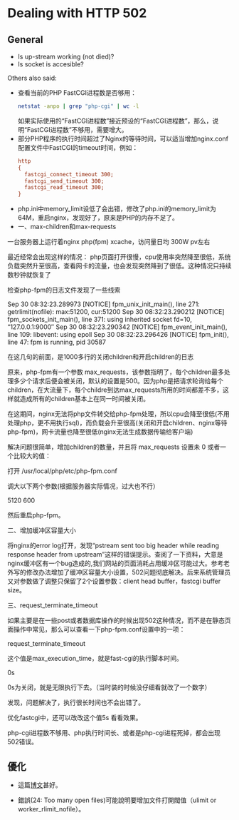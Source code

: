 # Dealing with HTTP 502

## General
- Is up-stream working (not died)?
- Is socket is accesible?

Others also said:
- 查看当前的PHP FastCGI进程数是否够用：
  ```bash
  netstat -anpo | grep "php-cgi" | wc -l
  ```
  如果实际使用的“FastCGI进程数”接近预设的“FastCGI进程数”，那么，说明“FastCGI进程数”不够用，需要增大。
- 部分PHP程序的执行时间超过了Nginx的等待时间，可以适当增加nginx.conf配置文件中FastCGI的timeout时间，例如：
  ```ini
  http
  {
    fastcgi_connect_timeout 300;
    fastcgi_send_timeout 300;
    fastcgi_read_timeout 300;
  }
  ```
- php.ini中memory_limit设低了会出错，修改了php.ini的memory_limit为64M，重启nginx，发现好了，原来是PHP的内存不足了。
- 一、max-children和max-requests

一台服务器上运行着nginx php(fpm) xcache，访问量日均 300W pv左右

最近经常会出现这样的情况： php页面打开很慢，cpu使用率突然降至很低，系统负载突然升至很高，查看网卡的流量，也会发现突然降到了很低。这种情况只持续数秒钟就恢复了

检查php-fpm的日志文件发现了一些线索

Sep 30 08:32:23.289973 [NOTICE] fpm_unix_init_main(), line 271: getrlimit(nofile): max:51200, cur:51200
Sep 30 08:32:23.290212 [NOTICE] fpm_sockets_init_main(), line 371: using inherited socket fd=10, “127.0.0.1:9000″
Sep 30 08:32:23.290342 [NOTICE] fpm_event_init_main(), line 109: libevent: using epoll
Sep 30 08:32:23.296426 [NOTICE] fpm_init(), line 47: fpm is running, pid 30587

在这几句的前面，是1000多行的关闭children和开启children的日志

原来，php-fpm有一个参数 max_requests，该参数指明了，每个children最多处理多少个请求后便会被关闭，默认的设置是500。因为php是把请求轮询给每个children，在大流量下，每个childre到达max_requests所用的时间都差不多，这样就造成所有的children基本上在同一时间被关闭。

在这期间，nginx无法将php文件转交给php-fpm处理，所以cpu会降至很低(不用处理php，更不用执行sql)，而负载会升至很高(关闭和开启children、nginx等待php-fpm)，网卡流量也降至很低(nginx无法生成数据传输给客户端)

解决问题很简单，增加children的数量，并且将 max_requests 设置未 0 或者一个比较大的值：

打开 /usr/local/php/etc/php-fpm.conf

调大以下两个参数(根据服务器实际情况，过大也不行）

<value name=”max_children”>5120</value>
<value name=”max_requests”>600</value>

然后重启php-fpm。

二、增加缓冲区容量大小

将nginx的error log打开，发现“pstream sent too big header while reading response header from upstream”这样的错误提示。查阅了一下资料，大意是nginx缓冲区有一个bug造成的,我们网站的页面消耗占用缓冲区可能过大。参考老外写的修改办法增加了缓冲区容量大小设置，502问题彻底解决。后来系统管理员又对参数做了调整只保留了2个设置参数：client head buffer，fastcgi buffer size。

三、request_terminate_timeout

如果主要是在一些post或者数据库操作的时候出现502这种情况，而不是在静态页面操作中常见，那么可以查看一下php-fpm.conf设置中的一项：

request_terminate_timeout

这个值是max_execution_time，就是fast-cgi的执行脚本时间。

0s

0s为关闭，就是无限执行下去。（当时装的时候没仔细看就改了一个数字）

发现，问题解决了，执行很长时间也不会出错了。

优化fastcgi中，还可以改改这个值5s 看看效果。

php-cgi进程数不够用、php执行时间长、或者是php-cgi进程死掉，都会出现502错误。


## 優化

- 這篇[博文](http://blog.martinfjordvald.com/2011/04/optimizing-nginx-for-high-traffic-loads/)甚好。

- 錯誤(24: Too many open files)可能說明要增加文件打開閥值（ulimit or worker_rlimit_nofile）。
